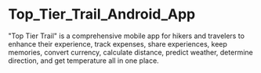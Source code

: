 # Top_Tier_Trail_Android_App
"Top Tier Trail" is a comprehensive mobile app for hikers and travelers to enhance their experience, track expenses, share experiences, keep memories, convert currency, calculate distance, predict weather, determine direction, and get temperature all in one place.
